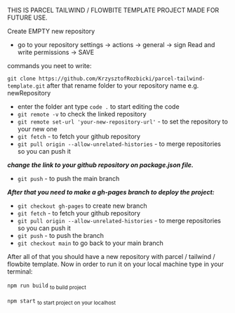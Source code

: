 THIS IS PARCEL TAILWIND / FLOWBITE TEMPLATE PROJECT MADE FOR FUTURE USE.

Create EMPTY new repository
- go to your repository settings -> actions -> general -> sign Read and write permissions -> SAVE

commands you neet to write:

`git clone https://github.com/KrzysztofRozbicki/parcel-tailwind-template.git`
after that rename folder to your repository name e.g. newRepository
- enter the folder ant type  `code .`  to start editing the code
- `git remote -v` to check the linked repository
- `git remote set-url 'your-new-repository-url'` - to set the repository to your new one
- `git fetch` - to fetch your github repository
- `git pull origin --allow-unrelated-histories` - to merge repositories so you can push it

***change the link to your github repository on package.json file.***

- `git push` - to push the main branch

***After that you need to make a gh-pages branch to deploy the project:***

- `git checkout gh-pages` to create new branch
- `git fetch` - to fetch your github repository
- `git pull origin --allow-unrelated-histories` - to merge repositories so you can push it
- `git push` - to push the branch
- `git checkout main` to go back to your main branch

After all of that you should have a new repository with parcel / tailwind / flowbite template.
Now in order to run it on your local machine type in your terminal:

`npm run build`
<sub> to build project </sub>

`npm start`
<sub> to start project on your localhost</sub>
